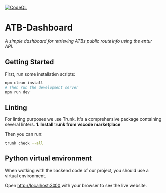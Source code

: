 [![CodeQL](https://github.com/Maurnic/atb-dashboard/actions/workflows/codeql.yml/badge.svg?branch=master)](https://github.com/Maurnic/atb-dashboard/actions/workflows/codeql.yml)
# ATB-Dashboard
_A simple dashboard for retrieving ATBs public route info using the entur API._

## Getting Started

First, run some installation scripts:

```bash
npm clean install
# Then run the development server
npm run dev
```

## Linting
For linting purposes we use Trunk. It's a comprehensive package containing several linters. 
**1. Install trunk from vscode marketplace**

Then you can run:

```bash
trunk check --all
```

## Python virtual environment

When wotking with the backend code of our project, you should use a virtual environment.


Open [http://localhost:3000](http://localhost:3000) with your browser to see the live website.


